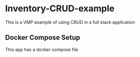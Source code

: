 # Inventory-CRUD-example
This is a VMP example of using CRUD in a full stack application

## Docker Compose Setup
This app has a docker compose file